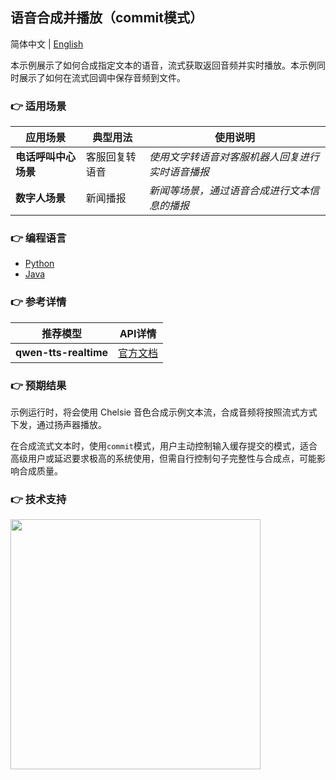 [comment]: # (title and brief introduction of the sample)
## 语音合成并播放（commit模式）

简体中文 | [English](./README_EN.md)

本示例展示了如何合成指定文本的语音，流式获取返回音频并实时播放。本示例同时展示了如何在流式回调中保存音频到文件。

[comment]: # (list of scenarios of the sample)
### :point_right: 适用场景

| 应用场景 | 典型用法 | 使用说明 |
| ----- | ----- | ----- |
| **电话呼叫中心场景** | 客服回复转语音 | *使用文字转语音对客服机器人回复进行实时语音播报* |
| **数字人场景** | 新闻播报 | *新闻等场景，通过语音合成进行文本信息的播报* |

[comment]: # (supported programming languages of the sample)
### :point_right: 编程语言
- [Python](./python)
- [Java](./java)

[comment]: # (model and interface of the sample)
### :point_right: 参考详情
| 推荐模型 | API详情 |
| --- | --- |
| **qwen-tts-realtime** | [官方文档](https://help.aliyun.com/zh/model-studio/qwen-tts-realtime) |

### :point_right: 预期结果

示例运行时，将会使用 Chelsie 音色合成示例文本流，合成音频将按照流式方式下发，通过扬声器播放。

在合成流式文本时，使用`commit`模式，用户主动控制输入缓存提交的模式，适合高级用户或延迟要求极高的系统使用，但需自行控制句子完整性与合成点，可能影响合成质量。

[comment]: # (technical support of the sample)
### :point_right: 技术支持
<img src="https://dashscope.oss-cn-beijing.aliyuncs.com/samples/audio/group.png" width="400"/>
